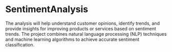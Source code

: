 # SentimentAnalysis
The analysis will help understand customer opinions, identify trends, and provide insights for improving products or services based on sentiment trends. The project combines natural language processing (NLP) techniques and machine learning algorithms to achieve accurate sentiment classification.

